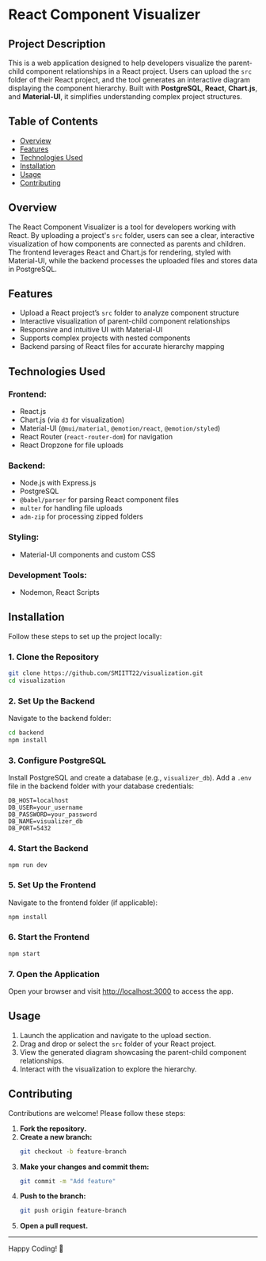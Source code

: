 # React Component Visualizer

## Project Description
This is a web application designed to help developers visualize the parent-child component relationships in a React project. Users can upload the `src` folder of their React project, and the tool generates an interactive diagram displaying the component hierarchy. Built with **PostgreSQL**, **React**, **Chart.js**, and **Material-UI**, it simplifies understanding complex project structures.

## Table of Contents
- [Overview](#overview)
- [Features](#features)
- [Technologies Used](#technologies-used)
- [Installation](#installation)
- [Usage](#usage)
- [Contributing](#contributing)

## Overview
The React Component Visualizer is a tool for developers working with React. By uploading a project's `src` folder, users can see a clear, interactive visualization of how components are connected as parents and children. The frontend leverages React and Chart.js for rendering, styled with Material-UI, while the backend processes the uploaded files and stores data in PostgreSQL.

## Features
- Upload a React project’s `src` folder to analyze component structure
- Interactive visualization of parent-child component relationships
- Responsive and intuitive UI with Material-UI
- Supports complex projects with nested components
- Backend parsing of React files for accurate hierarchy mapping

## Technologies Used
### Frontend:
- React.js
- Chart.js (via `d3` for visualization)
- Material-UI (`@mui/material`, `@emotion/react`, `@emotion/styled`)
- React Router (`react-router-dom`) for navigation
- React Dropzone for file uploads

### Backend:
- Node.js with Express.js
- PostgreSQL
- `@babel/parser` for parsing React component files
- `multer` for handling file uploads
- `adm-zip` for processing zipped folders

### Styling:
- Material-UI components and custom CSS

### Development Tools:
- Nodemon, React Scripts

## Installation
Follow these steps to set up the project locally:

### 1. Clone the Repository
```bash
git clone https://github.com/SMIITT22/visualization.git
cd visualization
```

### 2. Set Up the Backend
Navigate to the backend folder:
```bash
cd backend
npm install
```

### 3. Configure PostgreSQL
Install PostgreSQL and create a database (e.g., `visualizer_db`). Add a `.env` file in the backend folder with your database credentials:
```env
DB_HOST=localhost
DB_USER=your_username
DB_PASSWORD=your_password
DB_NAME=visualizer_db
DB_PORT=5432
```

### 4. Start the Backend
```bash
npm run dev
```

### 5. Set Up the Frontend
Navigate to the frontend folder (if applicable):
```bash
npm install
```

### 6. Start the Frontend
```bash
npm start
```

### 7. Open the Application
Open your browser and visit [http://localhost:3000](http://localhost:3000) to access the app.

## Usage
1. Launch the application and navigate to the upload section.
2. Drag and drop or select the `src` folder of your React project.
3. View the generated diagram showcasing the parent-child component relationships.
4. Interact with the visualization to explore the hierarchy.

## Contributing
Contributions are welcome! Please follow these steps:

1. **Fork the repository.**
2. **Create a new branch:**
   ```bash
   git checkout -b feature-branch
   ```
3. **Make your changes and commit them:**
   ```bash
   git commit -m "Add feature"
   ```
4. **Push to the branch:**
   ```bash
   git push origin feature-branch
   ```
5. **Open a pull request.**
---
Happy Coding! 🚀
